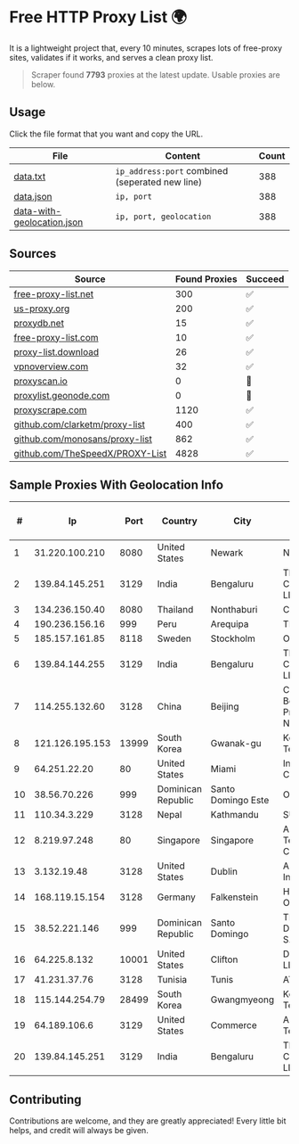 
# Free HTTP Proxy List 🌍

It is a lightweight project that, every 10 minutes, scrapes lots of free-proxy sites, validates if it works, and serves a clean proxy list.


> Scraper found **7793** proxies at the latest update. Usable proxies are below.

## Usage

Click the file format that you want and copy the URL.


|File|Content|Count|
|----|-------|-----|
|[data.txt](https://raw.githubusercontent.com/themiralay/Proxy-List-World/master/data.txt)|`ip_address:port` combined (seperated new line)|388|
|[data.json](https://raw.githubusercontent.com/themiralay/Proxy-List-World/master/data.json)|`ip, port`|388|
|[data-with-geolocation.json](https://raw.githubusercontent.com/themiralay/Proxy-List-World/master/data-with-geolocation.json)|`ip, port, geolocation`|388|

## Sources

|Source|Found Proxies|Succeed|
|------|-------------|-------|
|[free-proxy-list.net](https://free-proxy-list.net)|300|✅|
|[us-proxy.org](https://www.us-proxy.org)|200|✅|
|[proxydb.net](http://proxydb.net)|15|✅|
|[free-proxy-list.com](https://free-proxy-list.com/?page=&port=&type%5B%5D=http&type%5B%5D=https&up_time=0&search=Search)|10|✅|
|[proxy-list.download](https://www.proxy-list.download/HTTP)|26|✅|
|[vpnoverview.com](https://vpnoverview.com/privacy/anonymous-browsing/free-proxy-servers)|32|✅|
|[proxyscan.io](https://www.proxyscan.io)|0|🚫|
|[proxylist.geonode.com](https://proxylist.geonode.com/api/proxy-list?limit=300&page=1&sort_by=lastChecked&sort_type=desc&protocols=http,https)|0|🚫|
|[proxyscrape.com](https://api.proxyscrape.com/v2/?request=displayproxies&protocol=http&timeout=10000&country=all&ssl=all&anonymity=all)|1120|✅|
|[github.com/clarketm/proxy-list](https://raw.githubusercontent.com/clarketm/proxy-list/master/proxy-list-raw.txt)|400|✅|
|[github.com/monosans/proxy-list](https://raw.githubusercontent.com/monosans/proxy-list/main/proxies/http.txt)|862|✅|
|[github.com/TheSpeedX/PROXY-List](https://raw.githubusercontent.com/TheSpeedX/PROXY-List/master/http.txt)|4828|✅|


## Sample Proxies With Geolocation Info

|#|Ip|Port|Country|City|Internet Service Provider|
|-|--|----|-------|----|-------------------------|
|1|31.220.100.210|8080|United States|Newark|Nubes, LLC|
|2|139.84.145.251|3129|India|Bengaluru|The Constant Company, LLC|
|3|134.236.150.40|8080|Thailand|Nonthaburi|CAT-BB|
|4|190.236.156.16|999|Peru|Arequipa|TDP-GRS|
|5|185.157.161.85|8118|Sweden|Stockholm|OVPN|
|6|139.84.144.255|3129|India|Bengaluru|The Constant Company, LLC|
|7|114.255.132.60|3128|China|Beijing|China Unicom Beijing Province Network|
|8|121.126.195.153|13999|South Korea|Gwanak-gu|Korea Telecom|
|9|64.251.22.20|80|United States|Miami|Infolink Global Corporation|
|10|38.56.70.226|999|Dominican Republic|Santo Domingo Este|Orbitek SRL|
|11|110.34.3.229|3128|Nepal|Kathmandu|SUBISU C7|
|12|8.219.97.248|80|Singapore|Singapore|Alibaba (US) Technology Co., Ltd.|
|13|3.132.19.48|3128|United States|Dublin|Amazon.com, Inc.|
|14|168.119.15.154|3128|Germany|Falkenstein|Hetzner Online GmbH|
|15|38.52.221.146|999|Dominican Republic|Santo Domingo|TELECABLE DOMINICANO, S.A.|
|16|64.225.8.132|10001|United States|Clifton|DigitalOcean, LLC|
|17|41.231.37.76|3128|Tunisia|Tunis|ATI - ISP|
|18|115.144.254.79|28499|South Korea|Gwangmyeong|Korea Telecom|
|19|64.189.106.6|3129|United States|Commerce|Apogee Telecom Inc.|
|20|139.84.145.251|3129|India|Bengaluru|The Constant Company, LLC|



## Contributing

Contributions are welcome, and they are greatly appreciated! Every
little bit helps, and credit will always be given.

